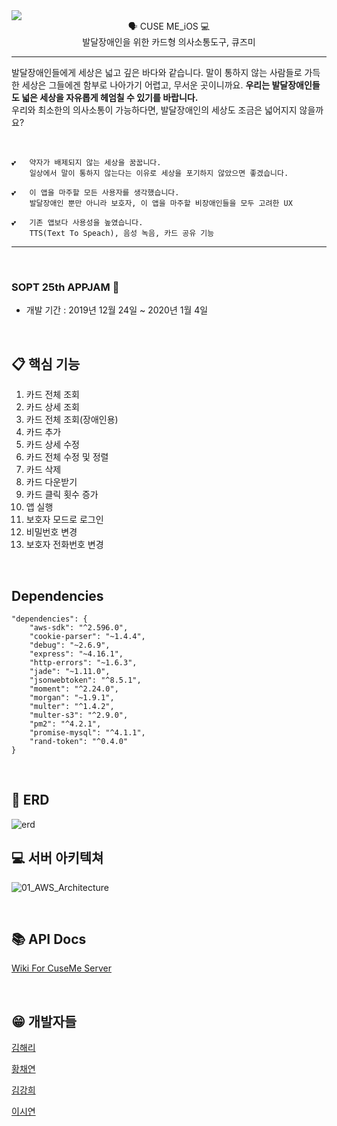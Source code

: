 <div align="center" style="display:flex;">
	<img src="https://user-images.githubusercontent.com/39257919/71553942-423e6f80-2a5b-11ea-972f-364c5b896b60.png">
</div>
<div align="center">
🗣 CUSE ME_iOS  💻
<br>발달장애인을 위한 카드형 의사소통도구, 큐즈미
</div>

---
발달장애인들에게 세상은 넓고 깊은 바다와 같습니다.
말이 통하지 않는 사람들로 가득한 세상은 그들에겐 함부로 나아가기 어렵고, 무서운 곳이니까요.
 **우리는 발달장애인들도 넓은 세상을 자유롭게 헤엄칠 수 있기를 바랍니다.** 
<br> 우리와 최소한의 의사소통이 가능하다면, 발달장애인의 세상도 조금은 넓어지지 않을까요?

&nbsp;
&nbsp;

```
💕	약자가 배제되지 않는 세상을 꿈꿉니다.
	일상에서 말이 통하지 않는다는 이유로 세상을 포기하지 않았으면 좋겠습니다.
```
```
💕	이 앱을 마주할 모든 사용자를 생각했습니다.
	발달장애인 뿐만 아니라 보호자, 이 앱을 마주할 비장애인들을 모두 고려한 UX
```
```
💕	기존 앱보다 사용성을 높였습니다.
	TTS(Text To Speach), 음성 녹음, 카드 공유 기능
```

------
&nbsp;

###  SOPT 25th APPJAM 💫

- 개발 기간 : 2019년 12월 24일 ~ 2020년 1월 4일

&nbsp;


## 📋 핵심 기능

   1. 카드 전체 조회
   2. 카드 상세 조회
   3. 카드 전체 조회(장애인용)
   4. 카드 추가
   5. 카드 상세 수정
   6. 카드 전체 수정 및 정렬
   7. 카드 삭제
   8. 카드 다운받기
   9. 카드 클릭 횟수 증가
   10. 앱 실행
   11. 보호자 모드로 로그인
   12. 비밀번호 변경
   13. 보호자 전화번호 변경
   
&nbsp;

## Dependencies
```
"dependencies": {
	"aws-sdk": "^2.596.0",
	"cookie-parser": "~1.4.4",
	"debug": "~2.6.9",
	"express": "~4.16.1",
	"http-errors": "~1.6.3",
	"jade": "~1.11.0",
	"jsonwebtoken": "^8.5.1",
	"moment": "^2.24.0",
	"morgan": "~1.9.1",
	"multer": "^1.4.2",
	"multer-s3": "^2.9.0",
	"pm2": "^4.2.1",
	"promise-mysql": "^4.1.1",
	"rand-token": "^0.4.0"
}
```

&nbsp;

## :memo: ERD
![erd](https://user-images.githubusercontent.com/35549653/71642896-a3816f80-2cf5-11ea-8ce8-e1cd0cae812b.png)
&nbsp;
&nbsp;



## 💻 서버 아키텍쳐 

![01_AWS_Architecture](https://user-images.githubusercontent.com/35549653/68077714-0ba5f900-fe0c-11e9-89a3-3941a3329238.png)

&nbsp;

## 📚 API Docs
[Wiki For CuseMe Server](https://github.com/CuseMe/CuseMe-Server/wiki)


&nbsp;
## 😁 개발자들 

[김해리](https://github.com/khl6235)

[황채연](https://github.com/funnkiddo)

[김강희](https://github.com/ganghee)

[이시연](https://github.com/siyeons)

